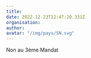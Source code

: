 ```yaml
---
title: 
date: 2022-12-23T12:47:20.331Z
organisation: 
author: 
avatar: "/img/pays/SN.svg"
---
```


Non au 3ème Mandat 